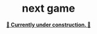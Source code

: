 <h1 align="center">next game</h1>
<p align="center">
  <strong><u>🚧 Currently under construction. 🚧</u></strong>
</p>